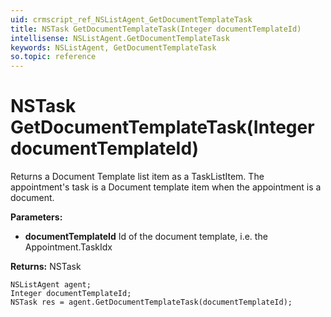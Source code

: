 ```yaml
---
uid: crmscript_ref_NSListAgent_GetDocumentTemplateTask
title: NSTask GetDocumentTemplateTask(Integer documentTemplateId)
intellisense: NSListAgent.GetDocumentTemplateTask
keywords: NSListAgent, GetDocumentTemplateTask
so.topic: reference
---
```


# NSTask GetDocumentTemplateTask(Integer documentTemplateId)

Returns a Document Template list item as a TaskListItem. The appointment's task is a Document template item when the appointment is a document.

**Parameters:**
 - **documentTemplateId** Id of the document template, i.e. the Appointment.TaskIdx

**Returns:** NSTask

```crmscript
NSListAgent agent;
Integer documentTemplateId;
NSTask res = agent.GetDocumentTemplateTask(documentTemplateId);
```


